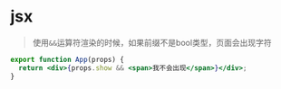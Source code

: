 # jsx

> 使用`&&`运算符渲染的时候，如果前缀不是bool类型，页面会出现字符

```jsx
export function App(props) {
  return <div>{props.show && <span>我不会出现</span>}</div>;
}
```
